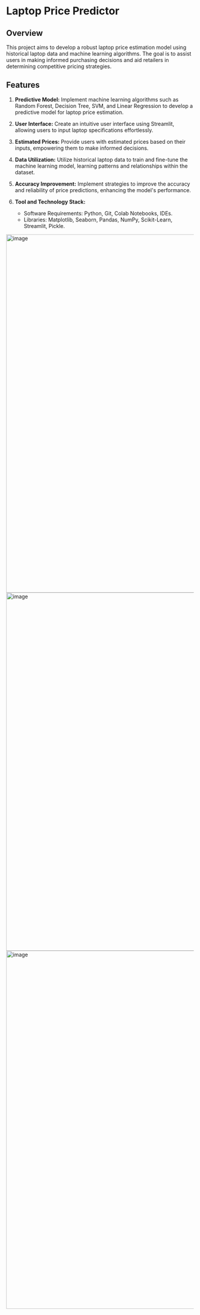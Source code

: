 # Laptop Price Predictor

## Overview

This project aims to develop a robust laptop price estimation model using historical laptop data and machine learning algorithms. The goal is to assist users in making informed purchasing decisions and aid retailers in determining competitive pricing strategies.

## Features

1. **Predictive Model:** Implement machine learning algorithms such as Random Forest, Decision Tree, SVM, and Linear Regression to develop a predictive model for laptop price estimation.

2. **User Interface:** Create an intuitive user interface using Streamlit, allowing users to input laptop specifications effortlessly.

3. **Estimated Prices:** Provide users with estimated prices based on their inputs, empowering them to make informed decisions.

4. **Data Utilization:** Utilize historical laptop data to train and fine-tune the machine learning model, learning patterns and relationships within the dataset.

5. **Accuracy Improvement:** Implement strategies to improve the accuracy and reliability of price predictions, enhancing the model's performance.

6. **Tool and Technology Stack:**
   - Software Requirements: Python, Git, Colab Notebooks, IDEs.
   - Libraries: Matplotlib, Seaborn, Pandas, NumPy, Scikit-Learn, Streamlit, Pickle.

<img width="960" alt="image" src="https://github.com/Div-develops/Laptop-price-Predictor/assets/75534560/605e4311-a964-4e1b-8cbf-d875b721c4a0">
<img width="960" alt="image" src="https://github.com/Div-develops/Laptop-price-Predictor/assets/75534560/d2328127-0144-4d6d-affd-a19f866e08ef">
<img width="960" alt="image" src="https://github.com/Div-develops/Laptop-price-Predictor/assets/75534560/483c4db1-ff36-4033-9d91-c06de135b9be">
